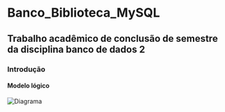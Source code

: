 # Banco_Biblioteca_MySQL
## Trabalho acadêmico de conclusão de semestre da disciplina banco de dados 2 

### Introdução
#### Modelo lógico
![Diagrama](https://github.com/FredPitol/Banco_Biblioteca_MySQL/assets/61964787/60e5ab46-2eec-4d5a-98d1-0e3d24891704)
